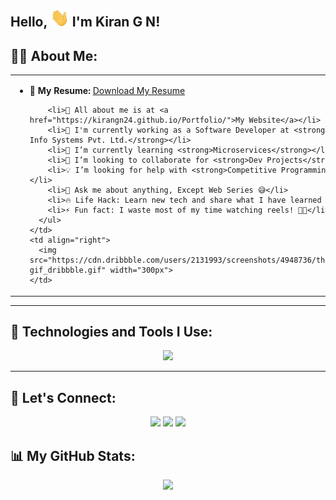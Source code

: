 ## Hello, <img src="https://raw.githubusercontent.com/ABSphreak/ABSphreak/master/gifs/Hi.gif" width="30px"> I'm Kiran G N!  

## 🧑‍💻 About Me:
<table>
  <tr>
    <td>
      <ul>
        <li>📄 <strong>My Resume:</strong>  
          <a href="https://github.com/Kirangn24/Kirangn24/raw/main/Kiran_1year_Year.pdf" target="_blank">Download My Resume</a>
        </li>

        <li>📌 All about me is at <a href="https://kirangn24.github.io/Portfolio/">My Website</a></li>
        <li>🔭 I'm currently working as a Software Developer at <strong>Radiant Info Systems Pvt. Ltd.</strong></li>
        <li>🌱 I’m currently learning <strong>Microservices</strong></li>
        <li>🤝 I’m looking to collaborate for <strong>Dev Projects</strong></li>
        <li>💡 I’m looking for help with <strong>Competitive Programming</strong></li>
        <li>💬 Ask me about anything, Except Web Series 😅</li>
        <li>🔥 Life Hack: Learn new tech and share what I have learned 🎉</li>
        <li>⚡ Fun fact: I waste most of my time watching reels! 🎥😂</li>
      </ul>
    </td>
    <td align="right">
      <img src="https://cdn.dribbble.com/users/2131993/screenshots/4948736/thoughtworks-gif_dribbble.gif" width="300px">
    </td>
  </tr>
</table>

---

## 🚀 Technologies and Tools I Use:

<p align="center">
  <img src="https://skillicons.dev/icons?i=java,spring,mysql,hibernate,html,css,js,bootstrap,jquery,git,linux" />
</p>

---

## 🔗 Let's Connect:
<p align="center">
  <a href="https://www.linkedin.com/in/kiran-g-n-1771a1220"><img src="https://img.shields.io/badge/LinkedIn-blue?style=for-the-badge&logo=linkedin"></a>
  <a href="https://github.com/Kirangn24"><img src="https://img.shields.io/badge/GitHub-black?style=for-the-badge&logo=github"></a>
  <a href="mailto:kirangn2406@gmail.com"><img src="https://img.shields.io/badge/Email-red?style=for-the-badge&logo=gmail"></a>
</p>




## 📊 My GitHub Stats:

<p align="center">
  <img src="https://github-readme-stats.vercel.app/api?username=Kirangn24&show_icons=true&theme=radical" />
</p>
